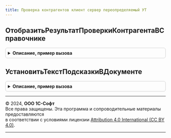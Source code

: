 ```yaml
---
title: Проверка контрагентов клиент сервер переопределяемый УТ
---
```



## ОтобразитьРезультатПроверкиКонтрагентаВСправочнике
<details style="margin: 1em 0; padding: 0.5em; border: 1px solid #ccc; border-radius: 6px;">

<summary style="font-weight: bold; cursor: pointer;">Описание, пример вызова</summary>

```bsl

// Процедура - Отображение результата проверки контрагента в справочнике.
//
// Параметры:
//  Форма                          - ФормаКлиентскогоПриложения - Форма справочника, в котором выполнялась проверка контрагента.
//      Результат проверки хранится в реквизите РеквизитыПроверкиКонтрагентов(Структура) формы контрагента.
//      Структуру полей РеквизитыПроверкиКонтрагентов см. в процедуре ИнициализироватьРеквизитыФормыКонтрагент ОМ
//      ПроверкаКонтрагентов.
//  ПредставлениеРезультатаПроверки - ФорматированнаяСтрока или пустая Строка - представление результата проверки
//                                    контрагента.
Процедура ОтобразитьРезультатПроверкиКонтрагентаВСправочнике(Форма, ПредставлениеРезультатаПроверки) Экспорт
```

Пример вызова
```bsl
ПроверкаКонтрагентовКлиентСерверПереопределяемыйУТ.ОтобразитьРезультатПроверкиКонтрагентаВСправочнике(Форма, ПредставлениеРезультатаПроверки) 
```
</details>

## УстановитьТекстПодсказкиВДокументе
<details style="margin: 1em 0; padding: 0.5em; border: 1px solid #ccc; border-radius: 6px;">

<summary style="font-weight: bold; cursor: pointer;">Описание, пример вызова</summary>

```bsl

// Устанавливает текст подсказки и управляет элементами формы
//
// Параметры:
//  ПараметрыПрорисовки - Структура - содержит данные необходимые для отображения результата проверки в элементе формы.
//  СостояниеПроверки   - ПеречислениеСсылка.СостояниеПроверкиКонтрагентов - состояние проверки контрагентов.
//
Процедура УстановитьТекстПодсказкиВДокументе(ПараметрыПрорисовки, СостояниеПроверки) Экспорт
```

Пример вызова
```bsl
ПроверкаКонтрагентовКлиентСерверПереопределяемыйУТ.УстановитьТекстПодсказкиВДокументе(ПараметрыПрорисовки, СостояниеПроверки) 
```
</details>

---

© 2024, **ООО 1С-Софт**  
Все права защищены. Эта программа и сопроводительные материалы предоставляются  
в соответствии с условиями лицензии [Attribution 4.0 International (CC BY 4.0)](https://creativecommons.org/licenses/by/4.0/legalcode).

---
